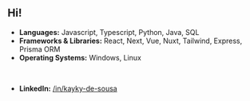 ## Hi!

- **Languages:** Javascript, Typescript, Python, Java, SQL
- **Frameworks & Libraries:** React, Next, Vue, Nuxt, Tailwind, Express, Prisma ORM
- **Operating Systems:** Windows, Linux

<br />

- **LinkedIn:** [/in/kayky-de-sousa](https://www.linkedin.com/in/kayky-de-sousa)
